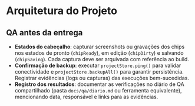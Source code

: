 # Arquitetura do Projeto

## QA antes da entrega
- **Estados do cabeçalho**: capturar screenshots ou gravações dos chips nos estados de pronto (`chipReady`), em edição (`chipDirty`) e salvando (`chipSaving`). Cada captura deve ser arquivada com referência ao build.
- **Confirmação de backup**: executar `projectStore.ping()` para validar conectividade e `projectStore.backupAll()` para garantir persistência. Registrar evidências (logs ou capturas) das execuções bem-sucedidas.
- **Registro dos resultados**: documentar as verificações no diário de QA compartilhado (pasta `docs/qa/diario.md` ou ferramenta equivalente), mencionando data, responsável e links para as evidências.
